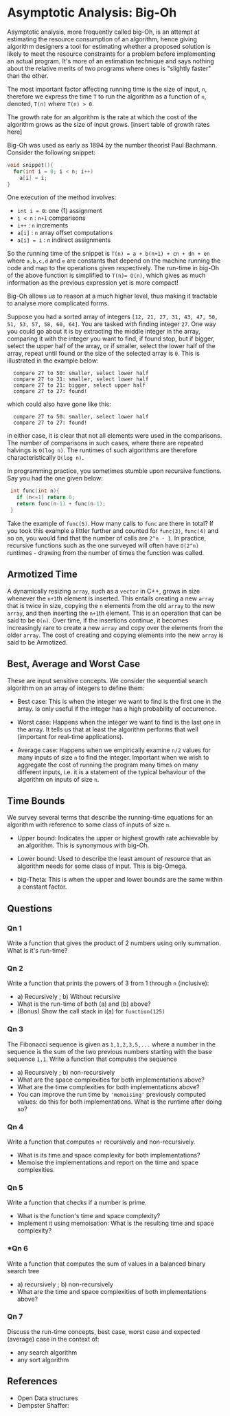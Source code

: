 # Asymptotic Analysis: Big-Oh

Asymptotic analysis, more frequently called big-Oh, is an attempt at estimating the resource consumption of an algorithm, hence giving algorithm designers a tool for estimating whether a proposed solution is likely to meet the resource constraints for a problem before implementing an actual program.
It's more of an estimation technique and says nothing about the relative merits of two programs where ones is "slightly faster" than the other.

The most important factor affecting running time is the size of input, `n`, therefore we express the time `T` to run the algorithm as a function of `n`, denoted, `T(n)` where `T(n) > 0`.

The growth rate for an algorithm is the rate at which the cost of the algorithm grows as the size of input grows.
[insert table of growth rates here]


Big-Oh was used as early as 1894 by the number theorist Paul Bachmann. Consider the following snippet:
```c++
void snippet(){
  for(int i = 0; i < n; i++)
    a[i] = i;
}
```
One execution of the method involves:
 - `int i = 0`: one (1) assignment
 - `i < n`    : `n+1` comparisons
 - `i++`      : `n` increments
 - `a[i]`     : `n` array offset computations
 - `a[i] = i` : `n` indirect assignments
 
So the running time of the snippet is
`T(n) = a + b(n+1) + cn + dn + en`
where `a,b,c,d` and `e` are constants that depend on the machine running the code and map to the operations given respectively. The run-time in big-Oh of the above function is simplified to `T(n)= O(n)`, which gives as much information as the previous expression yet is more compact!

Big-Oh allows us to reason at a much higher level, thus making it tractable to analyse more complicated forms.

Suppose you had a sorted array of integers `[12, 21, 27, 31, 43, 47, 50, 51, 53, 57, 58, 60, 64]`. You are tasked with finding integer `27`.
One way you could go about it is by extracting the middle integer in the array, comparing it with the integer you want to find, if found stop, but if bigger, select the upper half of the array, or if smaller, select the lower half of the array, repeat until found or the size of the selected array is `0`. This is illustrated in the example below:
```
  compare 27 to 50: smaller, select lower half
  compare 27 to 31: smaller, select lower half
  compare 27 to 21: bigger, select upper half
  compare 27 to 27: found!
```
which could also have gone like this:
```
  compare 27 to 50: smaller, select lower half
  compare 27 to 27: found!
```
in either case, it is clear that not all elements were used in the comparisons. The number of comparisons in such cases, where there are repeated halvings is `O(log n)`. The runtimes of such algorithms are therefore characteristically `O(log n)`.

In programming practice, you sometimes stumble upon recursive functions. Say you had the one given below:
```c++
 int func(int n){
   if (n<=1) return 0;
   return func(n-1) + func(n-1);
 }
```
Take the example of `func(5)`. How many calls to `func` are there in total? If you took this example a littler further and counted for `func(3)`, `func(4)` and so on, you would find that the number of calls are `2^n - 1`. In practice, recursive functions such as the one surveyed will often have `O(2^n)` runtimes - drawing from the number of times the function was called.

## Armotized Time
A dynamically resizing `array`, such as a `vector` in C++, grows in size whenever the `n+1`th element is inserted. This entails creating a new `array` that is twice in size, copying the `n` elements from the old `array` to the new `array`, and then inserting the `n+1`th element. This is an operation that can be said to be `O(n)`. Over time, if the insertions continue, it becomes increasingly rare to create a new `array` and copy over the elements from the older `array`. The cost of creating and copying elements into the new `array` is said to be Armotized.

## Best, Average and Worst Case
These are input sensitive concepts. We consider the sequential search algorithm on an array of integers to define them:

 - Best case: This is when the integer we want to find is the first one in the array. Is only useful if the integer has a high probability of occurrence.

 - Worst case: Happens when the integer we want to find is the last one in the array. It tells us that at least the algorithm performs that well (important for real-time applications).

 - Average case: Happens when we empirically examine `n/2` values for many inputs of size `n` to find the integer. Important when we wish to aggregate the cost of running the program many times on many different inputs, i.e. it is a statement of the typical behaviour of the algorithm on inputs of size `n`.

## Time Bounds

We survey several terms that describe the running-time equations for an algorithm with reference to some class of inputs of size `n`.

 - Upper bound: Indicates the upper or highest growth rate achievable by an algorithm. This is synonymous with big-Oh.

 - Lower bound: Used to describe the least amount of resource that an algorithm needs for some class of input. This is big-Omega.

 - big-Theta: This is when the upper and lower bounds are the same within a constant factor.

## Questions

### Qn 1
Write a function that gives the product of 2 numbers using only summation. What is it's run-time?

### Qn 2
Write a function that prints the powers of 3 from 1 through `n` (inclusive):
 - a) Recursively ; b) Without recursive
 - What is the run-time of both (a) and (b) above?
 - (Bonus) Show the call stack in i(a) for `function(125)`
 
### Qn 3
The Fibonacci sequence is given as `1,1,2,3,5,...` where a number in the sequence is the sum of the two previous numbers starting with the base sequence `1,1`. Write a function that computes the sequence
 - a) Recursively ; b) non-recursively
 - What are the space complexities for both implementations above?
 - What are the time complexities for both implementations above?
 - You can improve the run time by `'memoising'` previously computed values: do this 
   for both implementations. What is the runtime after doing so?
   
### Qn 4
Write a function that computes `n!` recursively and non-recursively.
 - What is its time and space complexity for both implementations?
 - Memoise the implementations and report on the time and space complexities.
 
### Qn 5 
Write a function that checks if a number is prime.
 - What is the function's time and space complexity?
 - Implement it using memoisation: What is the resulting time and space complexity?
 
### *Qn 6 
Write a function that computes the sum of values in a balanced binary search tree
 - a) recursively ; b) non-recursively
 - What are the time and space complexities of both implementations above?
 
### Qn 7
Discuss the run-time concepts, best case, worst case and expected (average) case in the context of:
 - any search algorithm
 - any sort algorithm

## References
- Open Data structures
- Dempster Shaffer:
